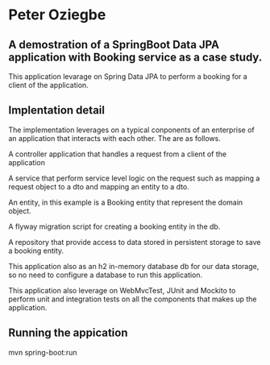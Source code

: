 # Peter Oziegbe

## A demostration of a SpringBoot Data JPA application with Booking service as a case study.

This application levarage on Spring Data JPA to perform a booking for a client of the application.


## Implentation detail

The implementation leverages on a typical conponents of an enterprise of an application that interacts with each other. The are as follows.

A controller application that handles a request from a client of the application

A service that perform service level logic on the request such as mapping a request object to a dto and mapping an entity to a dto.

An entity, in this example is a Booking entity that represent the domain object.

A flyway migration script for creating a booking entity in the db. 

A repository that provide access to data stored in persistent storage to save a booking entity.

This application also as an h2 in-memory database db for our data storage, so no need to configure a database to run this application.

This application also leverage on WebMvcTest, JUnit and Mockito to perform unit and integration tests on all the components that makes up the application.

## Running the appication

mvn spring-boot:run
